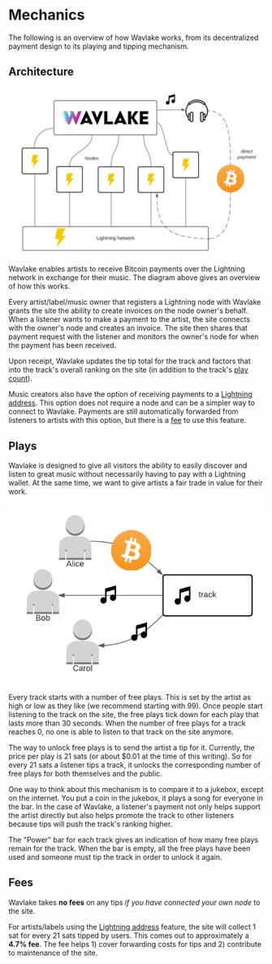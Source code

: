 # Mechanics

The following is an overview of how Wavlake works, from its decentralized payment design to its playing and tipping mechanism.

## Architecture

![](<.gitbook/assets/Wavlake High-Level Design.png>)

Wavlake enables artists to receive Bitcoin payments over the Lightning network in exchange for their music. The diagram above gives an overview of how this works.

Every artist/label/music owner that registers a Lightning node with Wavlake grants the site the ability to create invoices on the node owner's behalf. When a listener wants to make a payment to the artist, the site connects with the owner's node and creates an invoice. The site then shares that payment request with the listener and monitors the owner's node for when the payment has been received.

Upon receipt, Wavlake updates the tip total for the track and factors that into the track's overall ranking on the site (in addition to the track's [play count](mechanics.md#plays)).

Music creators also have the option of receiving payments to a [Lightning address](https://lightningaddress.com). This option does not require a node and can be a simpler way to connect to Wavlake. Payments are still automatically forwarded from listeners to artists with this option, but there is a [fee](mechanics.md#fees) to use this feature.

## Plays

Wavlake is designed to give all visitors the ability to easily discover and listen to great music without necessarily having to pay with a Lightning wallet. At the same time, we want to give artists a fair trade in value for their work.

![](<.gitbook/assets/Wavlake plays.png>)

Every track starts with a number of free plays. This is set by the artist as high or low as they like (we recommend starting with 99). Once people start listening to the track on the site, the free plays tick down for each play that lasts more than 30 seconds. When the number of free plays for a track reaches 0, no one is able to listen to that track on the site anymore.

The way to unlock free plays is to send the artist a tip for it. Currently, the price per play is 21 sats (or about $0.01 at the time of this writing). So for every 21 sats a listener tips a track, it unlocks the corresponding number of free plays for both themselves and the public.

One way to think about this mechanism is to compare it to a jukebox, except on the internet. You put a coin in the jukebox, it plays a song for everyone in the bar. In the case of Wavlake, a listener's payment not only helps support the artist directly but also helps promote the track to other listeners because tips will push the track's ranking higher.

The "Power" bar for each track gives an indication of how many free plays remain for the track. When the bar is empty, all the free plays have been used and someone must tip the track in order to unlock it again.

## Fees

Wavlake takes **no fees** on any tips _if you have connected your own node_ to the site.

For artists/labels using the [Lightning address](https://lightningaddress.com) feature, the site will collect 1 sat for every 21 sats tipped by users. This comes out to approximately a **4.7% fee**. The fee helps 1) cover forwarding costs for tips and 2) contribute to maintenance of the site.
